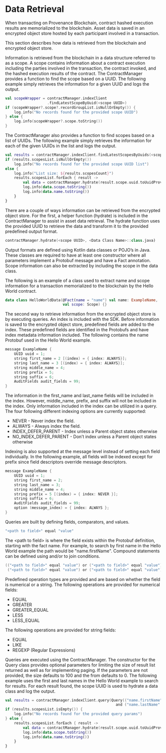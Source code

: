 # Data Retrieval

When transacting on Provenance Blockchain, contract hashed execution results are memorialized to the blockchain. Asset data is saved in an encrypted object store hosted by each participant involved in a transaction.

This section describes how data is retrieved from the blockchain and encrypted object store.

Information is retrieved from the blockchain in a data structure referred to as a scope. A scope contains information about a contract execution including the parties involved in the transaction, the contract invoked, and the hashed execution results of the contract. The ContractManager provides a function to find the scope based on a UUID. The following example simply retrieves the information for a given UUID and logs the output.

```kotlin
val scopeWrapper = contractManager.indexClient
                   .findLatestScopeByUuid(<scope UUID>)
if (scopeWrapper?.scope?.recordGroupList.isNullOrEmpty()) {
    log.info("No records found for the provided scope UUID")
} else {
    log.info(scopeWrapper?.scope.toString())
}
```

The ContractManager also provides a function to find scopes based on a list of UUIDs. The following example simply retrieves the information for each of the given UUIDs in the list and logs the output.

```kotlin
val results = contractManager.indexClient.findLatestScopesByUuids(<scope UUID list>)
if (results.scopesList.isNullOrEmpty())
    log.info("No records found for the provided scope UUID list")
else {
    log.info("List size: ${results.scopesCount}")
    results.scopesList.forEach { result ->
        val data = contractManager.hydrate(result.scope.uuid.toUuidProv(), HelloWorldData::class.java)
        log.info(data.scope.toString())
        log.info(data.name.toString())
    }
}
```

There are a couple of ways information can be retrieved from the encrypted object store. For the first, a helper function \(hydrate\) is included in the ContractManager to assist in asset data retrieval. The hydrate function uses the provided UUID to retrieve the data and transform it to the provided predefined output format.

```kotlin
contractManager.hydrate(<scope UUID>, <Data Class Name>::class.java)
```

Output formats are defined using Kotlin data classes or POJO’s in Java. These classes are required to have at least one constructor where all parameters implement a Protobuf message and have a Fact annotation. Scope information can also be extracted by including the scope in the data class.

The following is an example of a class used to extract name and scope information for a transaction memorialized to the blockchain by the Hello World contract.

```kotlin
data class HelloWorldData(@Fact(name = "name") val name: ExampleName,
                          val scope: Scope) {}
```

The second way to retrieve information from the encrypted object store is by executing queries. An index is included with the SDK. Before information is saved to the encrypted object store, predefined fields are added to the index. These predefined fields are identified in the Protobufs and have index metadata information included. The following contains the name Protobuf used in the Hello World example.

```kotlin
message ExampleName {
    UUID uuid = 1;
    string first_name = 2 [(index) = { index: ALWAYS}];
    string last_name = 3 [(index) = { index: ALWAYS}];
    string middle_name = 4;
    string prefix = 5;
    string suffix = 6;
    AuditFields audit_fields = 99;
}
```

The information in the first\_name and last\_name fields will be included in the index. However, middle\_name, prefix, and suffix will not be included in the index. Only information included in the index can be utilized in a query. The four following different indexing options are currently supported:

* NEVER - Never index the field.
* ALWAYS - Always index the field.
* INDEX\_DEFER\_PARENT - Index unless a Parent object states otherwise
* NO\_INDEX\_DEFER\_PARENT - Don’t index unless a Parent object states otherwise

Indexing is also supported at the message level instead of setting each field individually. In the following example, all fields will be indexed except for prefix since field descriptors override message descriptors.

```kotlin
message ExampleName {
    UUID uuid = 1;
    string first_name = 2;
    string last_name = 3;
    string middle_name = 4;
    string prefix = 5 [(index) = { index: NEVER }];
    string suffix = 6;
    AuditFields audit_fields = 99;
    option (message_index) = { index: ALWAYS };
}
```

Queries are built by defining fields, comparators, and values.

```kotlin
"<path to field>" equal "value"
```

The &lt;path to field&gt; is where the field exists within the Protobuf definition, starting with the fact name. For example, to search by first name in the Hello World example the path would be "name.firstName". Compound statements can be defined using and/or to join conditions.

```kotlin
(("<path to field>" equal "value") or ("<path to field>" equal "value") and
 ("<path to field>" equal "value") or ("<path to field>" equal "value"))
```

Predefined operation types are provided and are based on whether the field is numerical or a string. The following operations are provided for numerical fields:

* EQUAL
* GREATER
* GREATER\_EQUAL
* LESS
* LESS\_EQUAL

The following operations are provided for string fields:

* EQUAL
* LIKE
* REGEXP \(Regular Expressions\)

Queries are executed using the ContractManager. The constructor for the Query class provides optional parameters for limiting the size of result list returned as well as for implementing paging. If the parameters are not provided, the size defaults to 100 and the from defaults to 0. The following example uses the first and last names in the Hello World example to search for results. For each result found, the scope UUID is used to hydrate a data class and log the output.

```kotlin
val results = contractManager.indexClient.query(Query(("name.firstName" equal "Hello")
                                                  and ("name.lastName" equal "World"), 50, 0))
if (results.scopesList.isEmpty()) {
    log.info("No records found for the provided query params")
} else {
    results.scopesList.forEach { result ->
        val data = contractManager.hydrate(result.scope.uuid.toUuidProv(), HelloWorldData::class.java)
        log.info(data.scope.toString())
        log.info(data.name.toString())
    }
}
```

